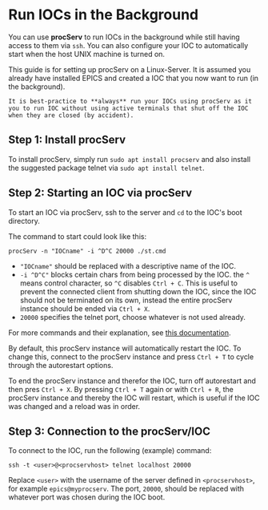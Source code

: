 # Run IOCs in the Background

You can use **procServ** to run IOCs in the background while still having access to them via `ssh`. You can also configure your IOC to automatically start when the host UNIX machine is turned on.

This guide is for setting up procServ on a Linux-Server.
It is assumed you already have installed EPICS and created a IOC that you now want to run (in the background).

```{note}
It is best-practice to **always** run your IOCs using procServ as it you to run IOC without using active terminals that shut off the IOC when they are closed (by accident). 
```

## Step 1: Install procServ

To install procServ, simply run `sudo apt install procserv` and also install the suggested package telnet via `sudo apt install telnet`.

## Step 2: Starting an IOC via procServ

To start an IOC via procServ, ssh to the server and `cd` to the IOC's boot directory.

The command to start could look like this:

```
procServ -n "IOCname" -i ^D^C 20000 ./st.cmd
```

- `"IOCname"` should be replaced with a descriptive name of the IOC.
- `-i ^D^C"` blocks certain chars from being processed by the IOC. the `^` means control character, so `^C` disables `Ctrl + C`. This is useful to prevent the connected client from shutting down the IOC, since the IOC should not be terminated on its own, instead the entire procServ instance should be ended via `Ctrl + X`.
- `20000` specifies the telnet port, choose whatever is not used already.

For more commands and their explanation, see [this documentation](https://linux.die.net/man/1/procserv).

By default, this procServ instance will automatically restart the IOC. To change this, connect to the procServ instance and press `Ctrl + T` to cycle through the autorestart options.

To end the procServ instance and therefor the IOC, turn off autorestart and then pres `Ctrl + X`. By pressing `Ctrl + T` again or with `Ctrl + R`, the procServ instance and thereby the IOC will restart, which is useful if the IOC was changed and a reload was in order.

## Step 3: Connection to the procServ/IOC

To connect to the IOC, run the following (example) command:

```
ssh -t <user>@<procservhost> telnet localhost 20000
```

Replace `<user>` with the username of the server defined in `<procservhost>`, for example `epics@myprocserv`.
The port, `20000`, should be replaced with whatever port was chosen during the IOC boot.
